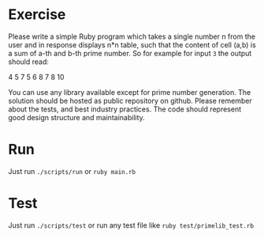 # Exercise

Please write a simple Ruby program which takes a single number n from the user and in response displays n*n table, such that the content of cell (a,b) is a sum of a-th and b-th prime number. So for example for input `3` the output should read:
 
4 5  7
5 6  8
7 8 10

You can use any library available except for prime number generation. The solution should be hosted as public repository on github. Please remember about the tests, and best industry practices. The code should represent good design structure and maintainability.

# Run

Just run `./scripts/run` or `ruby main.rb`

# Test

Just run `./scripts/test` or run any test file like `ruby test/primelib_test.rb`


